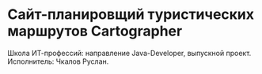 # Сайт-планировщий туристических маршрутов Cartographer
Школа ИТ-профессий: направление Java-Developer, выпускной проект.
Исполнитель: Чкалов Руслан.
